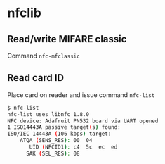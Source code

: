 # nfclib

## Read/write MIFARE classic

Command `nfc-mfclassic`

## Read card ID

Place card on reader and issue command `nfc-list`

```bash
$ nfc-list
nfc-list uses libnfc 1.8.0
NFC device: Adafruit PN532 board via UART opened
1 ISO14443A passive target(s) found:
ISO/IEC 14443A (106 kbps) target:
    ATQA (SENS_RES): 00  04  
       UID (NFCID1): c4  5c  ec  ed  
      SAK (SEL_RES): 08  

```
